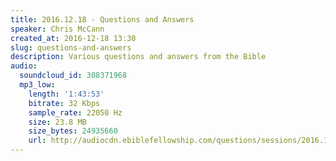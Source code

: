 ```yaml
---
title: 2016.12.18 - Questions and Answers
speaker: Chris McCann
created_at: 2016-12-18 13:30
slug: questions-and-answers
description: Various questions and answers from the Bible
audio:
  soundcloud_id: 308371968
  mp3_low:
    length: '1:43:53'
    bitrate: 32 Kbps
    sample_rate: 22050 Hz
    size: 23.8 MB
    size_bytes: 24935660
    url: http://audiocdn.ebiblefellowship.com/questions/sessions/2016.12.18_McCann_-_Questions_and_Answers.mp3
---
```

